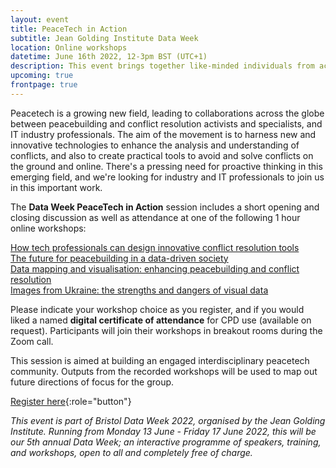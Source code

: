 ```yaml
---
layout: event
title: PeaceTech in Action
subtitle: Jean Golding Institute Data Week
location: Online workshops
datetime: June 16th 2022, 12-3pm BST (UTC+1)
description: This event brings together like-minded individuals from across tech, peace and conflict and other backgrounds to focus on how to combine data science and IT capabilities to amplify virtual and on-the-ground peacebuilding and conflict transformation. Event open to all.
upcoming: true
frontpage: true
---
```


Peacetech is a growing new field, leading to collaborations across the globe between peacebuilding and conflict resolution activists and specialists, and IT industry professionals. The aim of the movement is to harness new and innovative technologies to enhance the analysis and understanding of conflicts, and also to create practical tools to avoid and solve conflicts on the ground and online. There's a pressing need for proactive thinking in this emerging field, and we're looking for industry and IT professionals to join us in this important work.

The **Data Week PeaceTech in Action** session includes a short opening and closing discussion as well as attendance at one of the following 1 hour online workshops:

<div class="activities grid">
    <article>
        <a href="conflict-resolution-tools/">How tech professionals can design innovative conflict resolution tools</a>
    </article>
    <article>
        <a href="future-for-peacebuilding/">The future for peacebuilding in a data-driven society</a>
    </article>
</div>
<div class="activities grid">
    <article>
        <a href="data-mapping-visualisation/">Data mapping and visualisation: enhancing peacebuilding and conflict resolution</a>
    </article>
    <article>
        <a href="images-from-ukraine/">Images from Ukraine: the strengths and dangers of visual data</a>
    </article>
</div>

Please indicate your workshop choice as you register, and if you would liked a named **digital certificate of attendance** for CPD use (available on request). Participants will join their workshops in breakout rooms during the Zoom call.

This session is aimed at building an engaged interdisciplinary peacetech community. Outputs from the recorded workshops will be used to map out future directions of focus for the group.

[Register here](https://www.eventbrite.com/e/iptg-presents-peachtech-in-action-tickets-296869513707){:role="button"}

*This event is part of Bristol Data Week 2022, organised by the Jean Golding Institute. Running from Monday 13 June - Friday 17 June 2022, this will be our 5th annual Data Week; an interactive programme of speakers, training, and workshops, open to all and completely free of charge.*
